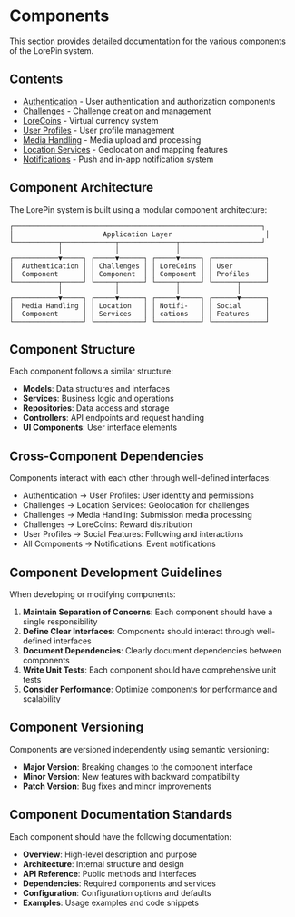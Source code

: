 # Components

This section provides detailed documentation for the various components of the LorePin system.

## Contents

- [Authentication](./authentication.md) - User authentication and authorization components
- [Challenges](./challenges.md) - Challenge creation and management
- [LoreCoins](./lorecoins.md) - Virtual currency system
- [User Profiles](./user-profiles.md) - User profile management
- [Media Handling](./media-handling.md) - Media upload and processing
- [Location Services](./location-services.md) - Geolocation and mapping features
- [Notifications](./notifications.md) - Push and in-app notification system

## Component Architecture

The LorePin system is built using a modular component architecture:

```
┌─────────────────────────────────────────────────────────────┐
│                      Application Layer                       │
└───────────┬─────────────┬──────────────┬────────────────────┘
            │             │              │
┌───────────▼─────┐ ┌─────▼──────┐ ┌─────▼─────┐ ┌─────────────┐
│  Authentication │ │ Challenges │ │ LoreCoins │ │ User        │
│  Component      │ │ Component  │ │ Component │ │ Profiles    │
└───────────┬─────┘ └─────┬──────┘ └─────┬─────┘ └──────┬──────┘
            │             │              │              │
┌───────────▼─────┐ ┌─────▼──────┐ ┌─────▼─────┐ ┌──────▼──────┐
│  Media Handling │ │ Location   │ │ Notifi-   │ │ Social      │
│  Component      │ │ Services   │ │ cations   │ │ Features    │
└─────────────────┘ └────────────┘ └───────────┘ └─────────────┘
```

## Component Structure

Each component follows a similar structure:

- **Models**: Data structures and interfaces
- **Services**: Business logic and operations
- **Repositories**: Data access and storage
- **Controllers**: API endpoints and request handling
- **UI Components**: User interface elements

## Cross-Component Dependencies

Components interact with each other through well-defined interfaces:

- Authentication → User Profiles: User identity and permissions
- Challenges → Location Services: Geolocation for challenges
- Challenges → Media Handling: Submission media processing
- Challenges → LoreCoins: Reward distribution
- User Profiles → Social Features: Following and interactions
- All Components → Notifications: Event notifications

## Component Development Guidelines

When developing or modifying components:

1. **Maintain Separation of Concerns**: Each component should have a single responsibility
2. **Define Clear Interfaces**: Components should interact through well-defined interfaces
3. **Document Dependencies**: Clearly document dependencies between components
4. **Write Unit Tests**: Each component should have comprehensive unit tests
5. **Consider Performance**: Optimize components for performance and scalability

## Component Versioning

Components are versioned independently using semantic versioning:

- **Major Version**: Breaking changes to the component interface
- **Minor Version**: New features with backward compatibility
- **Patch Version**: Bug fixes and minor improvements

## Component Documentation Standards

Each component should have the following documentation:

- **Overview**: High-level description and purpose
- **Architecture**: Internal structure and design
- **API Reference**: Public methods and interfaces
- **Dependencies**: Required components and services
- **Configuration**: Configuration options and defaults
- **Examples**: Usage examples and code snippets 